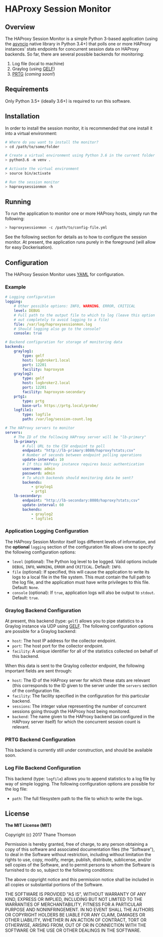 # HAProxy Session Monitor

## Overview
The HAProxy Session Monitor is a simple Python 3-based application
(using the [asyncio](https://docs.python.org/3/library/asyncio.html)
native library in Python 3.4+) that polls one or more HAProxy
instances' stats endpoints for concurrent session data on HAProxy
backends. So far, there are several possible backends for monitoring:

1. Log file (local to machine)
2. Graylog (using [GELF](http://docs.graylog.org/en/stable/pages/gelf.html))
3. [PRTG](https://www.paessler.com/prtg) (*coming soon!*)

## Requirements
Only Python 3.5+ (ideally 3.6+) is required to run this software.

## Installation
In order to install the session monitor, it is recommended that one
install it into a virtual environment:

```bash
# Where do you want to install the monitor?
> cd /path/to/some/folder

# Create a virtual environment using Python 3.6 in the current folder
> python3.6 -m venv .

# Activate the virtual environment
> source bin/activate

# Run the session monitor
> haproxysessionmon -h
```

## Running
To run the application to monitor one or more HAProxy hosts, simply
run the following:

```bash
> haproxysessionmon -c /path/to/config-file.yml
```

See the following section for details as to how to configure the
session monitor. At present, the application runs purely in the
foreground (will allow for easy Dockerisation).

## Configuration
The HAProxy Session Monitor uses [YAML](https://en.wikipedia.org/wiki/YAML)
for configuration.

### Example
```yaml
# Logging configuration
logging:
    # Other possible options: INFO, WARNING, ERROR, CRITICAL
    level: DEBUG
    # Full path to the output file to which to log (leave this option
    # out completely to avoid logging to a file)
    file: /var/log/haproxysessionmon.log
    # Should logging also go to the console?
    console: true

# Backend configuration for storage of monitoring data
backends:
    graylog1:
        type: gelf
        host: logbroker1.local
        port: 12201
        facility: haproxysm
    graylog2:
        type: gelf
        host: logbroker2.local
        port: 12201
        facility: haproxysm-secondary
    prtg1:
        type: prtg
        base-url: https://prtg.local/probe/
    logfile1:
        type: logfile
        path: /var/log/session-count.log

# The HAProxy servers to monitor
servers:
    # The ID of the following HAProxy server will be "lb-primary"
    lb-primary:
        # Full URL to the CSV endpoint to poll
        endpoint: "http://lb-primary:8080/haproxy?stats;csv"
        # Number of seconds between endpoint polling operations
        update-interval: 10
        # If this HAProxy instance requires basic authentication
        username: admin
        password: admin
        # To which backends should monitoring data be sent?
        backends:
            - graylog1
            - prtg1
    lb-secondary:
        endpoint: "http://lb-secondary:8080/haproxy?stats;csv"
        update-interval: 60
        backends:
            - graylog2
            - logfile1
```

### Application Logging Configuration
The HAProxy Session Monitor itself logs different levels of information,
and the **optional** `logging` section of the configuration file allows
one to specify the following configuration options:

* `level` (optional): The Python log level to be logged. Valid options
  include `DEBUG`, `INFO`, `WARNING`, `ERROR` and `CRITICAL`.
  Default: `INFO`.
* `file` (optional): If specified, this will cause the application to
  write its logs to a local file in the file system. This must contain
  the full path to the log file, and the application must have
  write privileges to this file. Default: `None`.
* `console` (optional): If `true`, application logs will also be
  output to `stdout`. Default: `true`.

### Graylog Backend Configuration
At present, this backend (type: `gelf`) allows you to pipe statistics
to a Graylog instance via UDP using [GELF](http://docs.graylog.org/en/stable/pages/gelf.html).
The following configuration options are possible for a Graylog backend:

* `host`: The host IP address for the collector endpoint.
* `port`: The host port for the collector endpoint.
* `facility`: A unique identifier for all of the statistics collected
  on behalf of this backend.

When this data is sent to the Graylog collector endpoint, the following
important fields are sent through:

* `host`: The ID of the HAProxy server for which these stats are
  relevant (this corresponds to the ID given to the server under the
  `servers` section of the configuration file.
* `facility`: The facility specified in the configuration for this
  particular backend.
* `sessions`: The integer value representing the number of concurrent
  sessions going through the HAProxy host being monitored.
* `backend`: The name given to the HAProxy backend (as configured in
  the HAProxy server itself) for which the concurrent session count
  is relevant.

### PRTG Backend Configuration
This backend is currently still under construction, and should
be available soon.

### Log File Backend Configuration
This backend (type: `logfile`) allows you to append statistics to a log
file by way of simple logging. The following configuration options are
possible for the log file:

* `path`: The full filesystem path to the file to which to write the
  logs.

## License

**The MIT License (MIT)**

Copyright (c) 2017 Thane Thomson

Permission is hereby granted, free of charge, to any person obtaining a copy of
this software and associated documentation files (the "Software"), to deal in
the Software without restriction, including without limitation the rights to
use, copy, modify, merge, publish, distribute, sublicense, and/or sell copies of
the Software, and to permit persons to whom the Software is furnished to do so,
subject to the following conditions:

The above copyright notice and this permission notice shall be included in all
copies or substantial portions of the Software.

THE SOFTWARE IS PROVIDED "AS IS", WITHOUT WARRANTY OF ANY KIND, EXPRESS OR
IMPLIED, INCLUDING BUT NOT LIMITED TO THE WARRANTIES OF MERCHANTABILITY, FITNESS
FOR A PARTICULAR PURPOSE AND NONINFRINGEMENT. IN NO EVENT SHALL THE AUTHORS OR
COPYRIGHT HOLDERS BE LIABLE FOR ANY CLAIM, DAMAGES OR OTHER LIABILITY, WHETHER
IN AN ACTION OF CONTRACT, TORT OR OTHERWISE, ARISING FROM, OUT OF OR IN
CONNECTION WITH THE SOFTWARE OR THE USE OR OTHER DEALINGS IN THE SOFTWARE.

